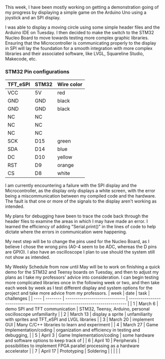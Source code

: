  This week, I have been mostly working on getting a demonstration going of my progress by displaying a simple game on the Arduino Uno using a joystick and an SPI display. 

I was able to display a moving circle using some simple header files and the Arduino IDE on Tuesday. I then decided to make the switch to the STM32 Nucleo Board to move towards testing more complex graphic libraries. Ensuring that the Microcontroller is communicating properly to the display in SPI will lay the foundation for a smooth integration with more complex libraries and their associated software, like LVGL, Squareline Studio, Makecode, etc.

### STM32 Pin configurations

|TFT_eSPI|STM32|Wire color|
| -----------  | ----------- |-|
| VCC| 5V |red|
|  GND  |GND |black|
|GND | GND|black|
|NC|NC|
|NC|NC|
|NC|NC|
|SCK| D15| green|
|SDA | D14|blue|
| DC | D10| yellow|
|RST | D9| orange|
|CS| D8| white|

I am currently encountering a failure with the SPI display and the Microcontroller, as the display only displays a white screen, with the error being a miscommunication between my compiled code and the hardware. The fault is that one or more of the signals to the display aren't working as intended. 

My plans for debugging have been to trace the code back through the header files to examine the areas in which I may have made an error. I learned the efficiency of adding "Serial.print()" in the lines of code to help dictate where the errors in communication were happening. 

My next step will be to change the pins used for the Nucleo Board, as I believe I chose the wrong pins (A0-4 seem to be ADC, whereas the D pins are GPIO). I also have an oscilloscope I plan to use should the system still not show as intended.

My Weekly Schedule from now until May will be to work on finishing a quick demo for the STM32 and Teensy boards on Tuesday, and then to adjust my plans as I take my professors' advice into consideration. I can begin testing more complicated libraries once in the following week or two, and then take each week by week as I test different display and system options for the project and take more advice from my professors. 
| week | date     | task                           | challenges                                                                    |
| ---- | -------- | ------------------------------ | ----------------------------------------------------------------------------- |
| 1    | March 6  | demo SPI and TFT communication | STM32, Teensy, Arduino, personal oscilloscope unfamiliarity                   |
| 2    | March 13 | display a sprite               | unfamiliarity with sprites and TFT_eSPI and LVGL libraries                    |
| 3    | March 20 | implement GUI                  | Many C/C++ libraries to learn and experiment                                  |
| 4    | March 27 | Game Implementation/coding     | organization and efficiency in testing and debugging,                         |
| 5    | April 3  | Game Implementation/coding     | some hardware and software options to keep track of                           |
| 6    | April 10 | Peripherals                    | possibilities to implement FPGA parallel processing as a hardware accelerator |
| 7    | April 17 | Prototyping                    | Soldering                                                                     |     |          |                                |                                                                               |


